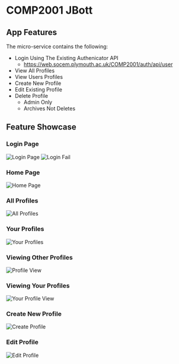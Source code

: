# COMP2001 JBott

## App Features

The micro-service contains the following:
* Login Using The Existing Authenicator API
  * https://web.socem.plymouth.ac.uk/COMP2001/auth/api/user
* View All Profiles
* View Users Profiles
* Create New Profile
* Edit Existing Profile
* Delete Profile
  * Admin Only
  * Archives Not Deletes



## Feature Showcase

### Login Page

![Login Page](/images/LoginPage.png)
![Login Fail](/images/LoginFail.png)

### Home Page

![Home Page](/images/HomePage.png)

### All Profiles

![All Profiles](/images/AllProfiles.png)

### Your Profiles

![Your Profiles](/images/YourProfiles.png)

### Viewing Other Profiles

![Profile View](/images/ProfileView.png)

### Viewing Your Profiles

![Your Profile View](/images/YourProfileView.png)

### Create New Profile

![Create Profile](/images/CreateProfile.png)

### Edit Profile

![Edit Profile](/images/EditProfile.png)
